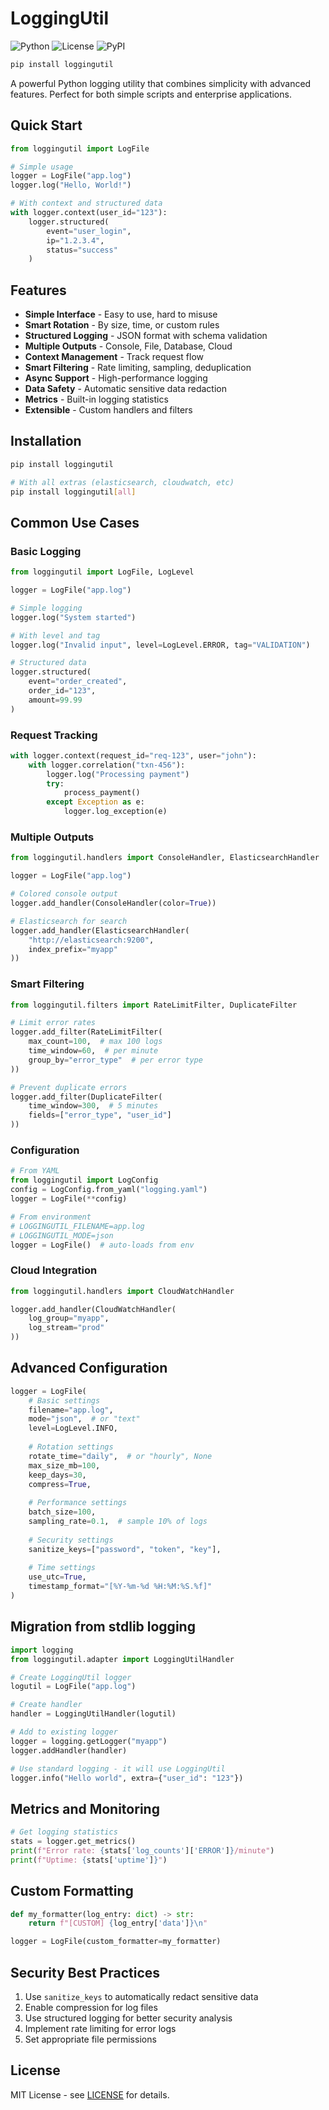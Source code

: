 # LoggingUtil

![Python](https://img.shields.io/badge/python-3.7%2B-blue)
![License](https://img.shields.io/badge/license-MIT-yellow)
![PyPI](https://img.shields.io/pypi/v/loggingutil)

```bash
pip install loggingutil
```

A powerful Python logging utility that combines simplicity with advanced features. Perfect for both simple scripts and enterprise applications.

## Quick Start

```python
from loggingutil import LogFile

# Simple usage
logger = LogFile("app.log")
logger.log("Hello, World!")

# With context and structured data
with logger.context(user_id="123"):
    logger.structured(
        event="user_login",
        ip="1.2.3.4",
        status="success"
    )
```

## Features

- **Simple Interface** - Easy to use, hard to misuse
- **Smart Rotation** - By size, time, or custom rules
- **Structured Logging** - JSON format with schema validation
- **Multiple Outputs** - Console, File, Database, Cloud
- **Context Management** - Track request flow
- **Smart Filtering** - Rate limiting, sampling, deduplication
- **Async Support** - High-performance logging
- **Data Safety** - Automatic sensitive data redaction
- **Metrics** - Built-in logging statistics
- **Extensible** - Custom handlers and filters

## Installation

```bash
pip install loggingutil

# With all extras (elasticsearch, cloudwatch, etc)
pip install loggingutil[all]
```

## Common Use Cases

### Basic Logging
```python
from loggingutil import LogFile, LogLevel

logger = LogFile("app.log")

# Simple logging
logger.log("System started")

# With level and tag
logger.log("Invalid input", level=LogLevel.ERROR, tag="VALIDATION")

# Structured data
logger.structured(
    event="order_created",
    order_id="123",
    amount=99.99
)
```

### Request Tracking
```python
with logger.context(request_id="req-123", user="john"):
    with logger.correlation("txn-456"):
        logger.log("Processing payment")
        try:
            process_payment()
        except Exception as e:
            logger.log_exception(e)
```

### Multiple Outputs
```python
from loggingutil.handlers import ConsoleHandler, ElasticsearchHandler

logger = LogFile("app.log")

# Colored console output
logger.add_handler(ConsoleHandler(color=True))

# Elasticsearch for search
logger.add_handler(ElasticsearchHandler(
    "http://elasticsearch:9200",
    index_prefix="myapp"
))
```

### Smart Filtering
```python
from loggingutil.filters import RateLimitFilter, DuplicateFilter

# Limit error rates
logger.add_filter(RateLimitFilter(
    max_count=100,  # max 100 logs
    time_window=60,  # per minute
    group_by="error_type"  # per error type
))

# Prevent duplicate errors
logger.add_filter(DuplicateFilter(
    time_window=300,  # 5 minutes
    fields=["error_type", "user_id"]
))
```

### Configuration
```python
# From YAML
from loggingutil import LogConfig
config = LogConfig.from_yaml("logging.yaml")
logger = LogFile(**config)

# From environment
# LOGGINGUTIL_FILENAME=app.log
# LOGGINGUTIL_MODE=json
logger = LogFile()  # auto-loads from env
```

### Cloud Integration
```python
from loggingutil.handlers import CloudWatchHandler

logger.add_handler(CloudWatchHandler(
    log_group="myapp",
    log_stream="prod"
))
```

## Advanced Configuration

```python
logger = LogFile(
    # Basic settings
    filename="app.log",
    mode="json",  # or "text"
    level=LogLevel.INFO,
    
    # Rotation settings
    rotate_time="daily",  # or "hourly", None
    max_size_mb=100,
    keep_days=30,
    compress=True,
    
    # Performance settings
    batch_size=100,
    sampling_rate=0.1,  # sample 10% of logs
    
    # Security settings
    sanitize_keys=["password", "token", "key"],
    
    # Time settings
    use_utc=True,
    timestamp_format="[%Y-%m-%d %H:%M:%S.%f]"
)
```

## Migration from stdlib logging

```python
import logging
from loggingutil.adapter import LoggingUtilHandler

# Create LoggingUtil logger
logutil = LogFile("app.log")

# Create handler
handler = LoggingUtilHandler(logutil)

# Add to existing logger
logger = logging.getLogger("myapp")
logger.addHandler(handler)

# Use standard logging - it will use LoggingUtil
logger.info("Hello world", extra={"user_id": "123"})
```

## Metrics and Monitoring

```python
# Get logging statistics
stats = logger.get_metrics()
print(f"Error rate: {stats['log_counts']['ERROR']}/minute")
print(f"Uptime: {stats['uptime']}")
```

## Custom Formatting

```python
def my_formatter(log_entry: dict) -> str:
    return f"[CUSTOM] {log_entry['data']}\n"

logger = LogFile(custom_formatter=my_formatter)
```

## Security Best Practices

1. Use `sanitize_keys` to automatically redact sensitive data
2. Enable compression for log files
3. Use structured logging for better security analysis
4. Implement rate limiting for error logs
5. Set appropriate file permissions

## License

MIT License - see [LICENSE](LICENSE) for details.